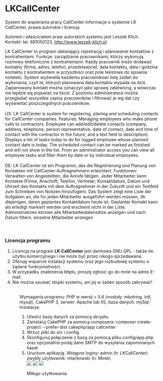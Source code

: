 # LKCallCenter
System do wspierania pracy CallCenter
Informacje o systemie LK CallCenter, prawa autorskie i licencja</h2>

Autorem i właścicielem praw autorskich systemu jest Leszek Klich.<br/>
Kontakt: tel. 691050123, <a href="http://leszek-klich.pl">http://www.leszek-klich.pl</a><br/>

LK CallCenter to program ułatwiający rejestrację i planowanie kontaktów z kontrahentami.
Funkcje: zarządzanie pracownikami, którzy wykonują rozmowy telefoniczne z kontrahentami.
Każdy pracownik może dodawać kontakty (firma, adres, telefon, przedstawiciel, data kontaktu, data i godzina kontaktu z kontrahentem w przyszłości oraz pole tekstowe do spisania notatek).
System wyświetla każdemu pracownikowi listę zadań do wykonania, czyli te, których planowana data kontaktu wypada na dziś.
Zaplanowany kontakt można oznaczyć jako sprawę załatwioną, a wówczas nie będzie się pojawiać na liście. Z poziomu administratora można przegladać wszystkie zapisy pracowników i filtrować je wg dat czy
wyświetlać poszczególnych pracowników.
<br/><br/>
US: LK CallCenter is system for registering, planing and scheduling contacts for CallCenter companies. Features: Managing employees who make phone calls to contractors. Employee can add/edit/delete contacts (company, address, telephone, person representative, date of contact, date and time of contact with the contractor in the future, and a text field to description). Displays a list of tasks today to do for logged employee whose planned contact date is today. The scheduled contact can be marked as finished and will not show in the list. From an administrator access you can view all employee tasks and filter them by date or by individual employees. 
<br><br/>
DE: LK CallCenter ist ein Programm, das die Registrierung und Planung von Kontakten mit CallCenter-Auftragnehmern erleichtert. Funktionen: Verwalten von Angestellten, die Anrufe tätigen. Jeder Mitarbeiter kann Kontakte (Firma, Anschrift, Telefon, Vertreter, Kontaktdatum, Datum und Uhrzeit des Kontakts mit dem Auftragnehmer in der Zukunft und ein Textfeld zum Schreiben von Notizen hinzufügen). Das System zeigt eine Liste der Aufgaben an, die für jeden Mitarbeiter ausgeführt werden müssen, dh diejenigen, deren geplantes Kontaktdatum heute ist. Geplanter Kontakt kann als erledigt markiert werden und erscheint nicht in der Liste. Administratoren können alle Mitarbeiterdatensätze anzeigen und nach Datum filtern. einzelne Mitarbeiter anzeigen 
<br/>
<br>
<br/><h3>Licencja programu</h3>
<ol>
 <li>Licencja na program <b>LK CallCenter</b> jest darmowa GNU GPL - także do użytku komercyjnego i nie może być przez nikogo sprzedawana.</li>
 <li>Oferuję wsparcie instalacji systemu oraz jego rozbudowę systemu o żądane funkcjonalności. </li>
 <li>W przypadku znalezienia błędu, proszę zgłosić go do mnie na adres E-mail.</li>
 <li>Nie można usuwać stopki systemu, ani jej w żaden sposób zakrywać!</li>
<ol>
</br>
Wymagania programu: PHP w wersji > 5.6 (moduły: mbstring, intl, mysql), CakePHP 3, serwer: Apache lub IIS, baza danych: mySql.
</br>
Instalacja:
<ol>
<li>Utwórz bazę danych za pomocą skryptu.</li>
<li>Zainstaluj CakePHP za pomocą composera: composer create-project --prefer-dist cakephp/app callcenter</li>
<li>Wrzuć pliki do src i config.</li>
<li>Skonfiguruj połączenie z bazą za pomocą pliku config/app.php oraz opcjonalnie podaj dane SMTP do wysyłania zapomnianych haseł.</li>
<li>Uruchom aplikację. Wstępne loginy: admin (h: LKCallCenter) zwykły użytkownik: mtarkowski (h: Mirek)</li>

<img src="http://leszek-klich.pl/callcenter/doc/1.png">
<img src="http://leszek-klich.pl/callcenter/doc/2.png">
<img src="http://leszek-klich.pl/callcenter/doc/3.png">

Miłego użytkowania
